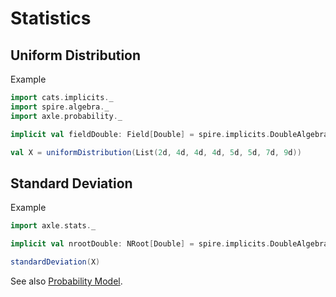 # Statistics

## Uniform Distribution

Example

```scala mdoc
import cats.implicits._
import spire.algebra._
import axle.probability._

implicit val fieldDouble: Field[Double] = spire.implicits.DoubleAlgebra

val X = uniformDistribution(List(2d, 4d, 4d, 4d, 5d, 5d, 7d, 9d))
```

## Standard Deviation

Example

```scala mdoc
import axle.stats._

implicit val nrootDouble: NRoot[Double] = spire.implicits.DoubleAlgebra

standardDeviation(X)
```

See also [Probability Model](/tutorial/probability_model/).
